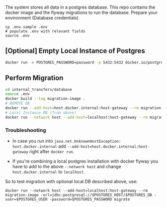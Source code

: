 The system stores all data in a postgres database.
This repo contains the docker image and the flyway migrations to run the database.
Prepare your environment (Database credentials)

```shell
cp .env.sample .env
# populate .env with relevant fields
source .env
```

## [Optional] Empty Local Instance of Postgres

```sh
docker run -e POSTGRES_PASSWORD=password -p 5432:5432 docker.io/postgres
```

## Perform Migration

```sh
cd internal_transfers/database
source .env
docker build --tag migration-image .
# REMOTE DB
docker run --add-host=host.docker.internal:host-gateway --rm migration-image -url=jdbc:postgresql://$POSTGRES_HOST/$POSTGRES_DB -user=$POSTGRES_USER -password=$POSTGRES_PASSWORD migrate
# Local Instance DB (from above)
docker run --network host --add-host=localhost:host-gateway --rm migration-image -url=jdbc:postgresql://$POSTGRES_HOST/$POSTGRES_DB -user=$POSTGRES_USER -password=$POSTGRES_PASSWORD migrate
```

### Troubleshooting

* In case you run into `java.net.UnknownHostException: host.docker.internal`
  add `--add-host=host.docker.internal:host-gateway` right after `docker run`.

* If you're combining a local postgres installation with docker flyway you have to add to the above `--network host` and
  change `host.docker.internal` to `localhost`.

So to test migration with optional local DB described above, use:

```shell
docker run --network host --add-host=localhost:host-gateway --rm migration-image -url=jdbc:postgresql://$POSTGRES_HOST/$POSTGRES_DB -user=$POSTGRES_USER -password=$POSTGRES_PASSWORD migrate
```